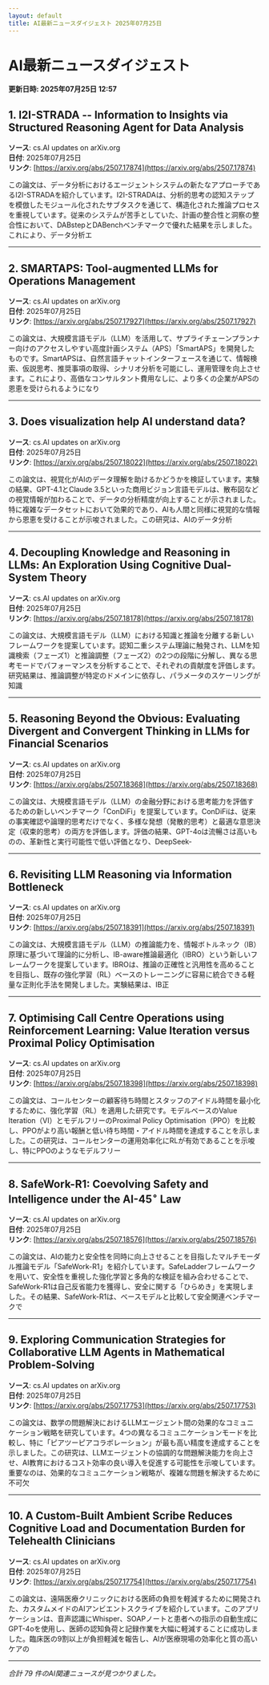 ```yaml
---
layout: default
title: AI最新ニュースダイジェスト 2025年07月25日
---
```


# AI最新ニュースダイジェスト
**更新日時: 2025年07月25日 12:57**

## 1. I2I-STRADA -- Information to Insights via Structured Reasoning Agent for Data Analysis

**ソース**: cs.AI updates on arXiv.org  
**日付**: 2025年07月25日  
**リンク**: [https://arxiv.org/abs/2507.17874](https://arxiv.org/abs/2507.17874)  

この論文は、データ分析におけるエージェントシステムの新たなアプローチであるI2I-STRADAを紹介しています。I2I-STRADAは、分析的思考の認知ステップを模倣したモジュール化されたサブタスクを通じて、構造化された推論プロセスを重視しています。従来のシステムが苦手としていた、計画の整合性と洞察の整合性において、DABstepとDABenchベンチマークで優れた結果を示しました。これにより、データ分析エ  

---

## 2. SMARTAPS: Tool-augmented LLMs for Operations Management

**ソース**: cs.AI updates on arXiv.org  
**日付**: 2025年07月25日  
**リンク**: [https://arxiv.org/abs/2507.17927](https://arxiv.org/abs/2507.17927)  

この論文は、大規模言語モデル（LLM）を活用して、サプライチェーンプランナー向けのアクセスしやすい高度計画システム（APS）「SmartAPS」を開発したものです。SmartAPSは、自然言語チャットインターフェースを通じて、情報検索、仮説思考、推奨事項の取得、シナリオ分析を可能にし、運用管理を向上させます。これにより、高価なコンサルタント費用なしに、より多くの企業がAPSの恩恵を受けられるようになり  

---

## 3. Does visualization help AI understand data?

**ソース**: cs.AI updates on arXiv.org  
**日付**: 2025年07月25日  
**リンク**: [https://arxiv.org/abs/2507.18022](https://arxiv.org/abs/2507.18022)  

この論文は、視覚化がAIのデータ理解を助けるかどうかを検証しています。実験の結果、GPT-4.1とClaude 3.5といった商用ビジョン言語モデルは、散布図などの視覚情報が加わることで、データの分析精度が向上することが示されました。特に複雑なデータセットにおいて効果的であり、AIも人間と同様に視覚的な情報から恩恵を受けることが示唆されました。この研究は、AIのデータ分析  

---

## 4. Decoupling Knowledge and Reasoning in LLMs: An Exploration Using Cognitive Dual-System Theory

**ソース**: cs.AI updates on arXiv.org  
**日付**: 2025年07月25日  
**リンク**: [https://arxiv.org/abs/2507.18178](https://arxiv.org/abs/2507.18178)  

この論文は、大規模言語モデル（LLM）における知識と推論を分離する新しいフレームワークを提案しています。認知二重システム理論に触発され、LLMを知識検索（フェーズ1）と推論調整（フェーズ2）の2つの段階に分解し、異なる思考モードでパフォーマンスを分析することで、それぞれの貢献度を評価します。研究結果は、推論調整が特定のドメインに依存し、パラメータのスケーリングが知識  

---

## 5. Reasoning Beyond the Obvious: Evaluating Divergent and Convergent Thinking in LLMs for Financial Scenarios

**ソース**: cs.AI updates on arXiv.org  
**日付**: 2025年07月25日  
**リンク**: [https://arxiv.org/abs/2507.18368](https://arxiv.org/abs/2507.18368)  

この論文は、大規模言語モデル（LLM）の金融分野における思考能力を評価するための新しいベンチマーク「ConDiFi」を提案しています。ConDiFiは、従来の事実確認や論理的思考だけでなく、多様な発想（発散的思考）と最適な意思決定（収束的思考）の両方を評価します。評価の結果、GPT-4oは流暢さは高いものの、革新性と実行可能性で低い評価となり、DeepSeek-  

---

## 6. Revisiting LLM Reasoning via Information Bottleneck

**ソース**: cs.AI updates on arXiv.org  
**日付**: 2025年07月25日  
**リンク**: [https://arxiv.org/abs/2507.18391](https://arxiv.org/abs/2507.18391)  

この論文は、大規模言語モデル（LLM）の推論能力を、情報ボトルネック（IB）原理に基づいて理論的に分析し、IB-aware推論最適化（IBRO）という新しいフレームワークを提案しています。IBROは、推論の正確性と汎用性を高めることを目指し、既存の強化学習（RL）ベースのトレーニングに容易に統合できる軽量な正則化手法を開発しました。実験結果は、IB正  

---

## 7. Optimising Call Centre Operations using Reinforcement Learning: Value Iteration versus Proximal Policy Optimisation

**ソース**: cs.AI updates on arXiv.org  
**日付**: 2025年07月25日  
**リンク**: [https://arxiv.org/abs/2507.18398](https://arxiv.org/abs/2507.18398)  

この論文は、コールセンターの顧客待ち時間とスタッフのアイドル時間を最小化するために、強化学習（RL）を適用した研究です。モデルベースのValue Iteration（VI）とモデルフリーのProximal Policy Optimisation（PPO）を比較し、PPOがより高い報酬と低い待ち時間・アイドル時間を達成することを示しました。この研究は、コールセンターの運用効率化にRLが有効であることを示唆し、特にPPOのようなモデルフリー  

---

## 8. SafeWork-R1: Coevolving Safety and Intelligence under the AI-45$^{\circ}$ Law

**ソース**: cs.AI updates on arXiv.org  
**日付**: 2025年07月25日  
**リンク**: [https://arxiv.org/abs/2507.18576](https://arxiv.org/abs/2507.18576)  

この論文は、AIの能力と安全性を同時に向上させることを目指したマルチモーダル推論モデル「SafeWork-R1」を紹介しています。SafeLadderフレームワークを用いて、安全性を重視した強化学習と多角的な検証を組み合わせることで、SafeWork-R1は自己反省能力を獲得し、安全に関する「ひらめき」を実現しました。その結果、SafeWork-R1は、ベースモデルと比較して安全関連ベンチマークで  

---

## 9. Exploring Communication Strategies for Collaborative LLM Agents in Mathematical Problem-Solving

**ソース**: cs.AI updates on arXiv.org  
**日付**: 2025年07月25日  
**リンク**: [https://arxiv.org/abs/2507.17753](https://arxiv.org/abs/2507.17753)  

この論文は、数学の問題解決におけるLLMエージェント間の効果的なコミュニケーション戦略を研究しています。4つの異なるコミュニケーションモードを比較し、特に「ピアツーピアコラボレーション」が最も高い精度を達成することを示しました。この研究は、LLMエージェントの協調的な問題解決能力を向上させ、AI教育におけるコスト効率の良い導入を促進する可能性を示唆しています。重要なのは、効果的なコミュニケーション戦略が、複雑な問題を解決するために不可欠  

---

## 10. A Custom-Built Ambient Scribe Reduces Cognitive Load and Documentation Burden for Telehealth Clinicians

**ソース**: cs.AI updates on arXiv.org  
**日付**: 2025年07月25日  
**リンク**: [https://arxiv.org/abs/2507.17754](https://arxiv.org/abs/2507.17754)  

この論文は、遠隔医療クリニックにおける医師の負担を軽減するために開発された、カスタムメイドのAIアンビエントスクライブを紹介しています。このアプリケーションは、音声認識にWhisper、SOAPノートと患者への指示の自動生成にGPT-4oを使用し、医師の認知負荷と記録作業を大幅に軽減することに成功しました。臨床医の9割以上が負担軽減を報告し、AIが医療現場の効率化と質の高いケアの  

---

*合計 79 件のAI関連ニュースが見つかりました。*
